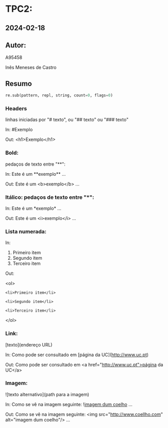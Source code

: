 # TPC2:
## 2024-02-18
## Autor:
A95458

Inês Meneses de Castro

## Resumo

```python
re.sub(pattern, repl, string, count=0, flags=0)
```

### Headers
linhas iniciadas por "# texto", ou "## texto" ou "### texto"

In: \#Exemplo

Out: \<h1>Exemplo\</h1>


### Bold: 
pedaços de texto entre "\*\*":

In: Este é um \*\*exemplo\*\* ...

Out: Este é um \<b>exemplo\</b> ...


### Itálico: pedaços de texto entre "\*":

In: Este é um \*exemplo\* ...

Out: Este é um \<i>exemplo\</i> ...


### Lista numerada:

In:

  1. Primeiro item
  2. Segundo item
  3. Terceiro item
     
Out:

  \<ol>
  
    <li>Primeiro item</li>
    
    <li>Segundo item</li>
    
    <li>Terceiro item</li>
    
  \</ol>
  

  
### Link: 
[texto](endereço URL)

In: Como pode ser consultado em \[página da UC](http://www.uc.pt)

Out: Como pode ser consultado em \<a href="http://www.uc.pt">página da UC\</a>


### Imagem: 
![texto alternativo](path para a imagem)

In: Como se vê na imagem seguinte: \![imagem dum coelho](http://www.coellho.com) ...

Out: Como se vê na imagem seguinte: \<img src="http://www.coellho.com" alt="imagem dum coelho"/> ...
    
